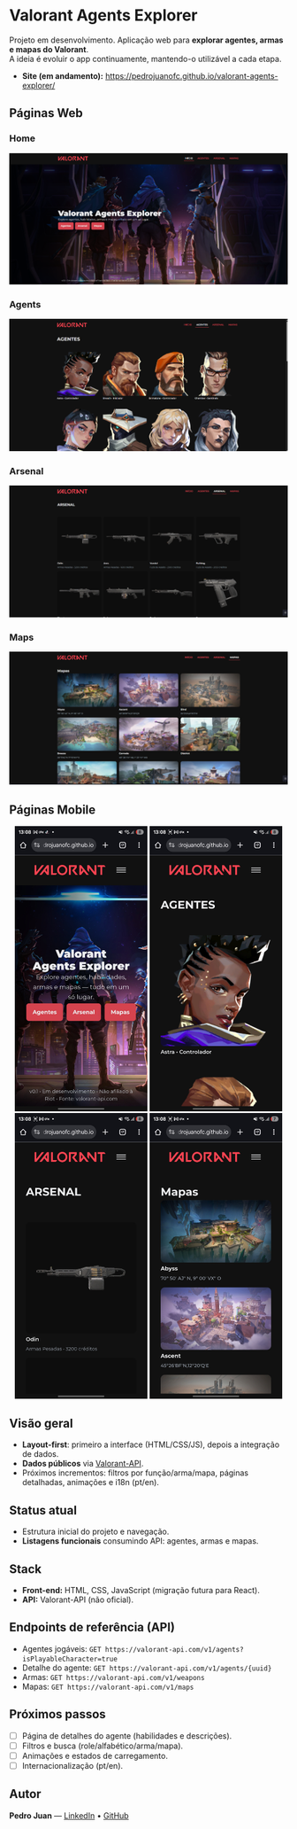 # Valorant Agents Explorer

Projeto em desenvolvimento. Aplicação web para **explorar agentes, armas e mapas do Valorant**.  
A ideia é evoluir o app continuamente, mantendo-o utilizável a cada etapa.

- **Site (em andamento):** https://pedrojuanofc.github.io/valorant-agents-explorer/

## Páginas Web
### Home
![Homepage do Valorant Agents Explorer](assets/screenshots/homepage.png)

### Agents
![AgentsPage do Valorant Agents Explorer](assets/screenshots/agentspage.png)

### Arsenal
![ArsenalPage do Valorant Agents Explorer](assets/screenshots/arsenalpage.png)

### Maps
![MapsPage do Valorant Agents Explorer](assets/screenshots/mapspage.png)

## Páginas Mobile
<p align="center">
  <img src="assets/screenshots/homemobilepage.jpg" alt="Home (mobile)" width="240">
  <img src="assets/screenshots/agentsmobilepage.jpg" alt="Agents (mobile)" width="240">
  <img src="assets/screenshots/arsenalmobilepage.jpg" alt="Arsenal (mobile)" width="240">
  <img src="assets/screenshots/mapsmobilepage.jpg" alt="Maps (mobile)" width="240">
</p>

## Visão geral
- **Layout-first**: primeiro a interface (HTML/CSS/JS), depois a integração de dados.
- **Dados públicos** via [Valorant-API](https://valorant-api.com/).
- Próximos incrementos: filtros por função/arma/mapa, páginas detalhadas, animações e i18n (pt/en).

## Status atual
- Estrutura inicial do projeto e navegação.
- **Listagens funcionais** consumindo API: agentes, armas e mapas.

## Stack
- **Front-end:** HTML, CSS, JavaScript (migração futura para React).
- **API:** Valorant-API (não oficial).

## Endpoints de referência (API)
- Agentes jogáveis: `GET https://valorant-api.com/v1/agents?isPlayableCharacter=true`
- Detalhe do agente: `GET https://valorant-api.com/v1/agents/{uuid}`
- Armas: `GET https://valorant-api.com/v1/weapons`
- Mapas: `GET https://valorant-api.com/v1/maps`

## Próximos passos
- [ ] Página de detalhes do agente (habilidades e descrições).
- [ ] Filtros e busca (role/alfabético/arma/mapa).
- [ ] Animações e estados de carregamento.
- [ ] Internacionalização (pt/en).

## Autor
**Pedro Juan** — [LinkedIn](https://www.linkedin.com/in/pedro-juan-ferreira-saraiva/) • [GitHub](https://github.com/PedroJuanOfc)

